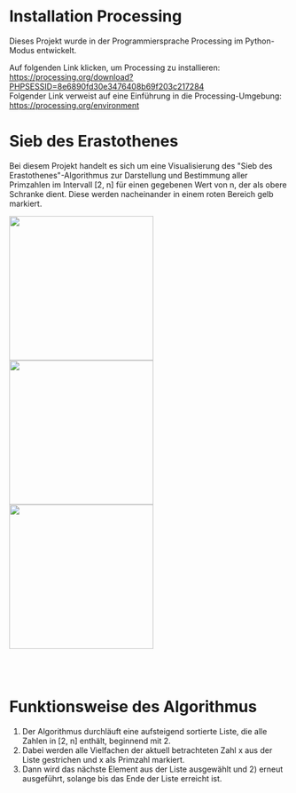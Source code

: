 # Installation Processing
Dieses Projekt wurde in der Programmiersprache Processing im Python-Modus entwickelt.

Auf folgenden Link klicken, um Processing zu installieren: https://processing.org/download?PHPSESSID=8e6890fd30e3476408b69f203c217284 \
Folgender Link verweist auf eine Einführung in die Processing-Umgebung: https://processing.org/environment

# Sieb des Erastothenes

Bei diesem Projekt handelt es sich um eine Visualisierung des "Sieb des Erastothenes"-Algorithmus zur Darstellung und Bestimmung aller Primzahlen im Intervall [2, n] für einen gegebenen Wert von n, der als obere Schranke dient. Diese werden nacheinander in einem roten Bereich gelb markiert.

<p float='left'>
  <img src="https://user-images.githubusercontent.com/73491052/128611579-9286c315-ca85-484c-b6fb-0ffa083d9050.png" width=260 align="left">
  <img src="https://user-images.githubusercontent.com/73491052/128611583-b13d24d2-291c-44df-b881-e928d1a095d3.png" width=260 align="left">
  <img src="https://user-images.githubusercontent.com/73491052/128611582-421b0069-0430-409d-adac-e0f1a99109d3.png" width=260 align="center">
</p>

<br></br>

# Funktionsweise des Algorithmus
1) Der Algorithmus durchläuft eine aufsteigend sortierte Liste, die alle Zahlen in [2, n] enthält, beginnend mit 2.
2) Dabei werden alle Vielfachen der aktuell betrachteten Zahl x aus der Liste gestrichen und x als Primzahl markiert.
3) Dann wird das nächste Element aus der Liste ausgewählt und 2) erneut ausgeführt, solange bis das Ende der Liste erreicht ist.

